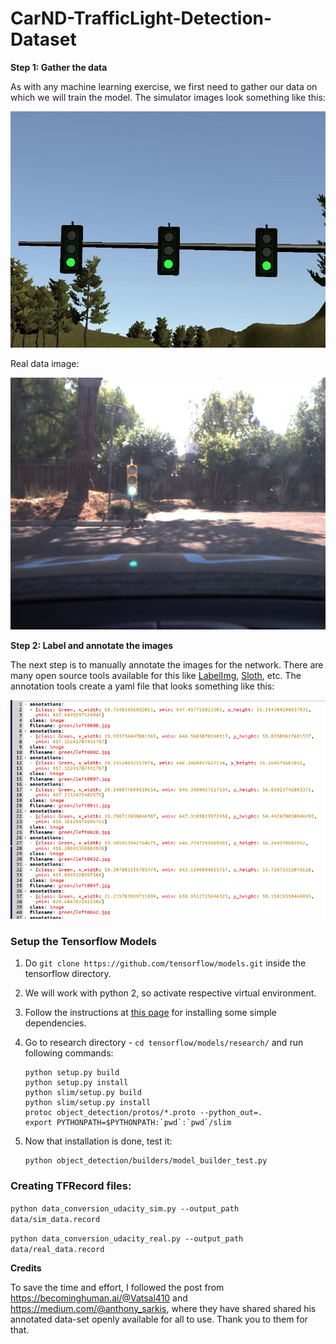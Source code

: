 # CarND-TrafficLight-Detection-Dataset

**Step 1: Gather the data**

As with any machine learning exercise, we first need to gather our data on which we will train the model. The simulator images look something like this:

![sim_data](./imgs/sim_data.jpeg)

Real data image:

![real_data](./imgs/real_data.jpeg)

**Step 2: Label and annotate the images**

The next step is to manually annotate the images for the network. There are many open source tools available for this like [LabelImg](https://github.com/tzutalin/labelImg), [Sloth](https://github.com/cvhciKIT/sloth), etc. The annotation tools create a yaml file that looks something like this:

![anotate_data_set](./imgs/anotate_data_set.png)



### Setup the Tensorflow Models

1. Do `git clone https://github.com/tensorflow/models.git` inside the tensorflow directory.

2. We will work with python 2, so activate respective virtual environment.

3. Follow the instructions at [this page](https://github.com/tensorflow/models/blob/master/research/object_detection/g3doc/installation.md) for installing some simple dependencies.

4. Go to research directory - `cd tensorflow/models/research/` and run following commands:

   ```pyt
   python setup.py build
   python setup.py install
   python slim/setup.py build
   python slim/setup.py install
   protoc object_detection/protos/*.proto --python_out=.
   export PYTHONPATH=$PYTHONPATH:`pwd`:`pwd`/slim
   ```

5. Now that installation is done, test it:

   ```pyt
   python object_detection/builders/model_builder_test.py
   ```

### Creating TFRecord files:

`python data_conversion_udacity_sim.py --output_path data/sim_data.record`

`python data_conversion_udacity_real.py --output_path data/real_data.record`

**Credits**

To save the time and effort, I followed the post from https://becominghuman.ai/@Vatsal410 and https://medium.com/@anthony_sarkis, where they have shared shared his annotated data-set openly available for all to use. Thank you to them for that.




